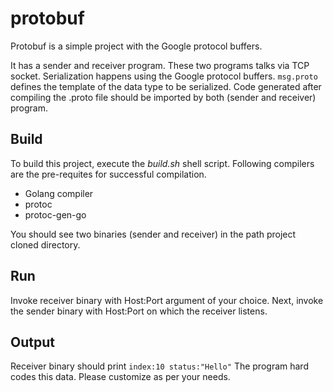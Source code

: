 # protobuf

Protobuf is a simple project with the Google protocol buffers. 


It has a sender and receiver program. These two programs talks via TCP socket. Serialization happens using the Google protocol buffers. 
`msg.proto` defines the template of the data type to be serialized. Code generated after compiling the .proto file should be imported by both (sender and receiver) program. 

## Build

To build this project, execute the *build.sh* shell script. Following compilers are the pre-requites for successful compilation. 
* Golang compiler
* protoc
* protoc-gen-go

You should see two binaries (sender and receiver) in the path project cloned directory. 

## Run

Invoke receiver binary with Host:Port argument of your choice. Next, invoke the sender binary with Host:Port on which the receiver listens. 

## Output

Receiver binary should print `index:10 status:"Hello"`
The program hard codes this data. Please customize as per your needs. 
